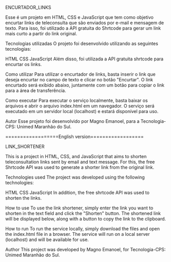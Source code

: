 ENCURTADOR_LINKS

Esse é um projeto em HTML, CSS e JavaScript que tem como objetivo encurtar links de teleconsulta que são enviados por e-mail e mensagem de texto. 
Para isso, foi utilizado a API gratuita do Shrtcode para gerar um link mais curto a partir do link original.

Tecnologias utilizadas
O projeto foi desenvolvido utilizando as seguintes tecnologias:

HTML
CSS
JavaScript
Além disso, foi utilizada a API gratuita shrtcode para encurtar os links.

Como utilizar
Para utilizar o encurtador de links, basta inserir o link que deseja encurtar no campo de texto e clicar no botão "Encurtar". 
O link encurtado será exibido abaixo, juntamente com um botão para copiar o link para a área de transferência.

Como executar
Para executar o serviço localmente, basta baixar os arquivos e abrir o arquivo index.html em um navegador. 
O serviço será executado em um servidor local (localhost) e estará disponível para uso.

Autor
Esse projeto foi desenvolvido por Magno Emanoel, para a Tecnologia-CPS: Unimed Maranhão do Sul.

==================English version==================

LINK_SHORTENER

This is a project in HTML, CSS, and JavaScript that aims to shorten teleconsultation links sent by email and text message.
For this, the free Shrtcode API was used to generate a shorter link from the original link.

Technologies used
The project was developed using the following technologies:

HTML
CSS
JavaScript
In addition, the free shrtcode API was used to shorten the links.

How to use
To use the link shortener, simply enter the link you want to shorten in the text field and click the "Shorten" button.
The shortened link will be displayed below, along with a button to copy the link to the clipboard.

How to run
To run the service locally, simply download the files and open the index.html file in a browser.
The service will run on a local server (localhost) and will be available for use.

Author
This project was developed by Magno Emanoel, for Tecnologia-CPS: Unimed Maranhão do Sul.
